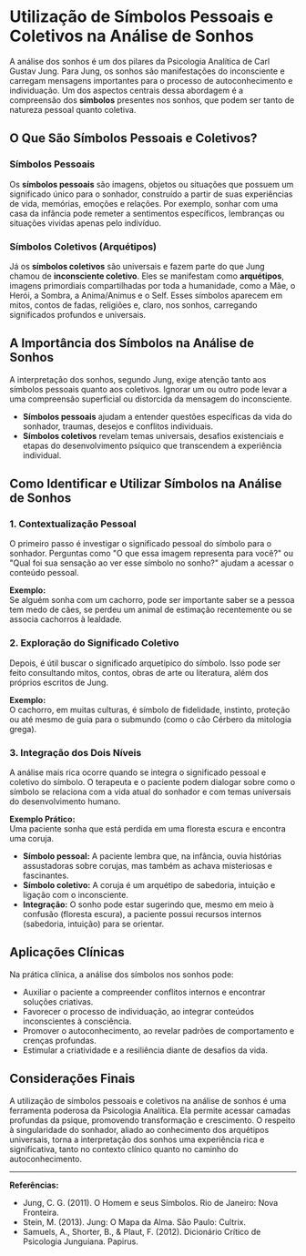 # Utilização de Símbolos Pessoais e Coletivos na Análise de Sonhos

A análise dos sonhos é um dos pilares da Psicologia Analítica de Carl Gustav Jung. Para Jung, os sonhos são manifestações do inconsciente e carregam mensagens importantes para o processo de autoconhecimento e individuação. Um dos aspectos centrais dessa abordagem é a compreensão dos **símbolos** presentes nos sonhos, que podem ser tanto de natureza pessoal quanto coletiva.

## O Que São Símbolos Pessoais e Coletivos?

### Símbolos Pessoais

Os **símbolos pessoais** são imagens, objetos ou situações que possuem um significado único para o sonhador, construído a partir de suas experiências de vida, memórias, emoções e relações. Por exemplo, sonhar com uma casa da infância pode remeter a sentimentos específicos, lembranças ou situações vividas apenas pelo indivíduo.

### Símbolos Coletivos (Arquétipos)

Já os **símbolos coletivos** são universais e fazem parte do que Jung chamou de **inconsciente coletivo**. Eles se manifestam como **arquétipos**, imagens primordiais compartilhadas por toda a humanidade, como a Mãe, o Herói, a Sombra, a Anima/Animus e o Self. Esses símbolos aparecem em mitos, contos de fadas, religiões e, claro, nos sonhos, carregando significados profundos e universais.

## A Importância dos Símbolos na Análise de Sonhos

A interpretação dos sonhos, segundo Jung, exige atenção tanto aos símbolos pessoais quanto aos coletivos. Ignorar um ou outro pode levar a uma compreensão superficial ou distorcida da mensagem do inconsciente.

- **Símbolos pessoais** ajudam a entender questões específicas da vida do sonhador, traumas, desejos e conflitos individuais.
- **Símbolos coletivos** revelam temas universais, desafios existenciais e etapas do desenvolvimento psíquico que transcendem a experiência individual.

## Como Identificar e Utilizar Símbolos na Análise de Sonhos

### 1. Contextualização Pessoal

O primeiro passo é investigar o significado pessoal do símbolo para o sonhador. Perguntas como "O que essa imagem representa para você?" ou "Qual foi sua sensação ao ver esse símbolo no sonho?" ajudam a acessar o conteúdo pessoal.

**Exemplo:**  
Se alguém sonha com um cachorro, pode ser importante saber se a pessoa tem medo de cães, se perdeu um animal de estimação recentemente ou se associa cachorros à lealdade.

### 2. Exploração do Significado Coletivo

Depois, é útil buscar o significado arquetípico do símbolo. Isso pode ser feito consultando mitos, contos, obras de arte ou literatura, além dos próprios escritos de Jung.

**Exemplo:**  
O cachorro, em muitas culturas, é símbolo de fidelidade, instinto, proteção ou até mesmo de guia para o submundo (como o cão Cérbero da mitologia grega).

### 3. Integração dos Dois Níveis

A análise mais rica ocorre quando se integra o significado pessoal e coletivo do símbolo. O terapeuta e o paciente podem dialogar sobre como o símbolo se relaciona com a vida atual do sonhador e com temas universais do desenvolvimento humano.

**Exemplo Prático:**  
Uma paciente sonha que está perdida em uma floresta escura e encontra uma coruja.  
- **Símbolo pessoal:** A paciente lembra que, na infância, ouvia histórias assustadoras sobre corujas, mas também as achava misteriosas e fascinantes.  
- **Símbolo coletivo:** A coruja é um arquétipo de sabedoria, intuição e ligação com o inconsciente.  
- **Integração:** O sonho pode estar sugerindo que, mesmo em meio à confusão (floresta escura), a paciente possui recursos internos (sabedoria, intuição) para se orientar.

## Aplicações Clínicas

Na prática clínica, a análise dos símbolos nos sonhos pode:

- Auxiliar o paciente a compreender conflitos internos e encontrar soluções criativas.
- Favorecer o processo de individuação, ao integrar conteúdos inconscientes à consciência.
- Promover o autoconhecimento, ao revelar padrões de comportamento e crenças profundas.
- Estimular a criatividade e a resiliência diante de desafios da vida.

## Considerações Finais

A utilização de símbolos pessoais e coletivos na análise de sonhos é uma ferramenta poderosa da Psicologia Analítica. Ela permite acessar camadas profundas da psique, promovendo transformação e crescimento. O respeito à singularidade do sonhador, aliado ao conhecimento dos arquétipos universais, torna a interpretação dos sonhos uma experiência rica e significativa, tanto no contexto clínico quanto no caminho do autoconhecimento.

---

**Referências:**
- Jung, C. G. (2011). O Homem e seus Símbolos. Rio de Janeiro: Nova Fronteira.
- Stein, M. (2013). Jung: O Mapa da Alma. São Paulo: Cultrix.
- Samuels, A., Shorter, B., & Plaut, F. (2012). Dicionário Crítico de Psicologia Junguiana. Papirus.